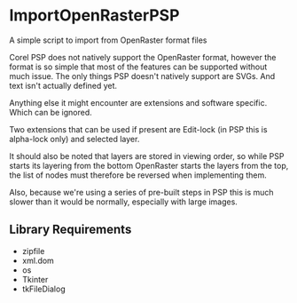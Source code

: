 # ImportOpenRasterPSP
A simple script to import from OpenRaster format files

Corel PSP does not natively support the OpenRaster format, however the format is so simple that most of the features can be supported without much issue.  The only things PSP doesn't natively support are SVGs.  And text isn't actually defined yet.  

Anything else it might encounter are extensions and software specific.  Which can be ignored.

Two extensions that can be used if present are Edit-lock (in PSP this is alpha-lock only) and selected layer.

It should also be noted that layers are stored in viewing order, so while PSP starts its layering from the bottom OpenRaster starts the layers from the top, the list of nodes must therefore be reversed when implementing them.

Also, because we're using a series of pre-built steps in PSP this is much slower than it would be normally, especially with large images.

## Library Requirements
* zipfile
* xml.dom 
* os 
* Tkinter 
* tkFileDialog
